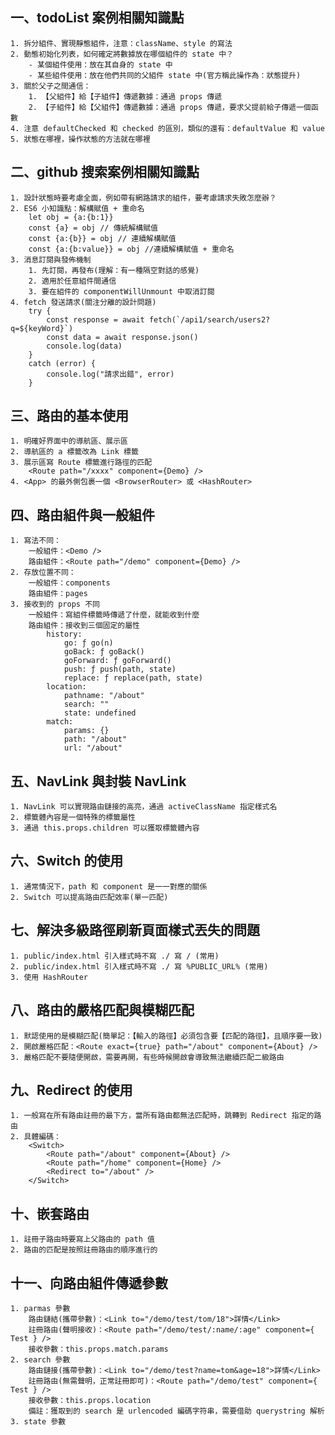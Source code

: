 ## 一、todoList 案例相關知識點
    1. 拆分組件、實現靜態組件，注意：className、style 的寫法
    2. 動態初始化列表，如何確定將數據放在哪個組件的 state 中？
        - 某個組件使用：放在其自身的 state 中
        - 某些組件使用：放在他們共同的父組件 state 中(官方稱此操作為：狀態提升)
    3. 關於父子之間通信：
        1. 【父組件】給【子組件】傳遞數據：通過 props 傳遞
        2. 【子組件】給【父組件】傳遞數據：通過 props 傳遞，要求父提前給子傳遞一個函數
    4. 注意 defaultChecked 和 checked 的區別，類似的還有：defaultValue 和 value
    5. 狀態在哪裡，操作狀態的方法就在哪裡

## 二、github 搜索案例相關知識點
    1. 設計狀態時要考慮全面，例如帶有網路請求的組件，要考慮請求失敗怎麼辦？
    2. ES6 小知識點：解構賦值 + 重命名
        let obj = {a:{b:1}}
        const {a} = obj // 傳統解構賦值
        const {a:{b}} = obj // 連續解構賦值
        const {a:{b:value}} = obj //連續解構賦值 + 重命名
    3. 消息訂閱與發佈機制
        1. 先訂閱，再發布(理解：有一種隔空對話的感覺)
        2. 適用於任意組件間通信
        3. 要在組件的 componentWillUnmount 中取消訂閱
    4. fetch 發送請求(關注分離的設計問題)
        try {
            const response = await fetch(`/api1/search/users2?q=${keyWord}`)
            const data = await response.json()
            console.log(data)
        }
        catch (error) {
            console.log("請求出錯", error)
        }

## 三、路由的基本使用
    1. 明確好界面中的導航區、展示區
    2. 導航區的 a 標籤改為 Link 標籤
    3. 展示區寫 Route 標籤進行路徑的匹配
        <Route path="/xxxx" component={Demo} />
    4. <App> 的最外側包裹一個 <BrowserRouter> 或 <HashRouter>

## 四、路由組件與一般組件
    1. 寫法不同：
        一般組件：<Demo />
        路由組件：<Route path="/demo" component={Demo} />
    2. 存放位置不同：
        一般組件：components
        路由組件：pages
    3. 接收到的 props 不同
        一般組件：寫組件標籤時傳遞了什麼，就能收到什麼
        路由組件：接收到三個固定的屬性
            history:
                go: ƒ go(n)
                goBack: ƒ goBack()
                goForward: ƒ goForward()
                push: ƒ push(path, state)
                replace: ƒ replace(path, state)
            location:
                pathname: "/about"
                search: ""
                state: undefined
            match:
                params: {}
                path: "/about"
                url: "/about"

## 五、NavLink 與封裝 NavLink
    1. NavLink 可以實現路由鏈接的高亮，通過 activeClassName 指定樣式名
    2. 標籤體內容是一個特殊的標籤屬性
    3. 通過 this.props.children 可以獲取標籤體內容

## 六、Switch 的使用
    1. 通常情況下，path 和 component 是一一對應的關係
    2. Switch 可以提高路由匹配效率(單一匹配)

## 七、解決多級路徑刷新頁面樣式丟失的問題
    1. public/index.html 引入樣式時不寫 ./ 寫 / (常用)
    2. public/index.html 引入樣式時不寫 ./ 寫 %PUBLIC_URL% (常用)
    3. 使用 HashRouter

## 八、路由的嚴格匹配與模糊匹配
    1. 默認使用的是模糊匹配(簡單記：【輸入的路徑】必須包含要【匹配的路徑】，且順序要一致)
    2. 開啟嚴格匹配：<Route exact={true} path="/about" component={About} />
    3. 嚴格匹配不要隨便開啟，需要再開，有些時候開啟會導致無法繼續匹配二級路由

## 九、Redirect 的使用
    1. 一般寫在所有路由註冊的最下方，當所有路由都無法匹配時，跳轉到 Redirect 指定的路由
    2. 具體編碼：
        <Switch>
            <Route path="/about" component={About} />
            <Route path="/home" component={Home} />
            <Redirect to="/about" />
        </Switch>

## 十、嵌套路由
    1. 註冊子路由時要寫上父路由的 path 值
    2. 路由的匹配是按照註冊路由的順序進行的

## 十一、向路由組件傳遞參數
    1. parmas 參數
        路由鏈結(攜帶參數)：<Link to="/demo/test/tom/18">詳情</Link>
        註冊路由(聲明接收)：<Route path="/demo/test/:name/:age" component={ Test } />
        接收參數：this.props.match.params
    2. search 參數
        路由鏈接(攜帶參數)：<Link to="/demo/test?name=tom&age=18">詳情</Link>
        註冊路由(無需聲明，正常註冊即可)：<Route path="/demo/test" component={ Test } />
        接收參數：this.props.location
        備註：獲取到的 search 是 urlencoded 編碼字符串，需要借助 querystring 解析
    3. state 參數
    